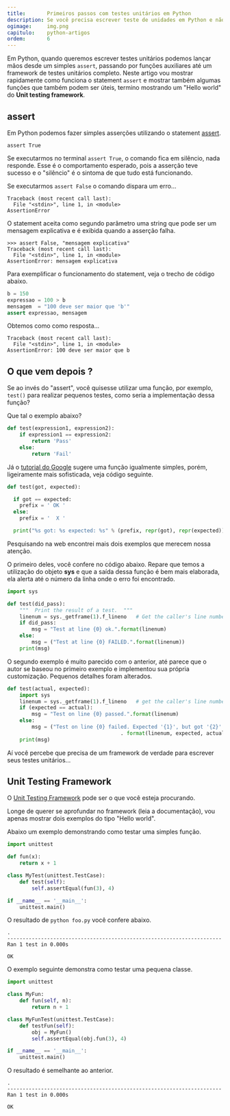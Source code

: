 ```yaml
---
title:       Primeiros passos com testes unitários em Python
description: Se você precisa escrever teste de unidades em Python e não sabe por onde começar, este artigo é para você!
ogimage:     img.png
capitulo:    python-artigos
ordem:       6
---
```


Em Python, quando queremos escrever testes unitários podemos lançar mãos desde um simples `assert`, passando por funções
auxiliares até um framework de testes unitários completo. Neste artigo vou mostrar rapidamente como funciona o statement
`assert` e mostrar também algumas funções que também podem ser úteis, termino mostrando um "Hello world" do
__Unit testing framework__.

assert
---

Em Python podemos fazer simples asserções utilizando o statement
[assert](https://docs.python.org/2/reference/simple_stmts.html#the-assert-statement "link-externo").

    assert True

Se executarmos no terminal `assert True`, o comando fica em silêncio, nada responde. Esse é o comportamento esperado,
pois a asserção teve sucesso e o "silêncio" é o sintoma de que tudo está funcionando.

Se executarmos `assert False` o comando dispara um erro...

    Traceback (most recent call last):
      File "<stdin>", line 1, in <module>
    AssertionError

O statement aceita como segundo parâmetro uma string que pode ser um mensagem explicativa e é exibida quando a asserção
falha.

    >>> assert False, "mensagem explicativa"
    Traceback (most recent call last):
      File "<stdin>", line 1, in <module>
    AssertionError: mensagem explicativa

Para exemplificar o funcionamento do statement, veja o trecho de código abaixo.

```python
b = 150
expressao = 100 > b
mensagem  = "100 deve ser maior que 'b'"
assert expressao, mensagem
```

Obtemos como como resposta...

    Traceback (most recent call last):
      File "<stdin>", line 1, in <module>
    AssertionError: 100 deve ser maior que b




O que vem depois ?
---

Se ao invés do "assert", você quisesse utilizar uma função, por exemplo, `test()` para realizar pequenos testes, como
seria a implementação dessa função?

Que tal o exemplo abaixo?

```python
def test(expression1, expression2):
    if expression1 == expression2:
        return 'Pass'
    else:
        return 'Fail'
```

Já o [tutorial do Google](http://code.google.com/edu/languages/google-python-class/ "link-externo") sugere uma função
igualmente simples, porém, ligeiramente mais sofisticada, veja código seguinte.

```python
def test(got, expected):

  if got == expected:
    prefix = ' OK '
  else:
    prefix = '  X '

  print("%s got: %s expected: %s" % (prefix, repr(got), repr(expected)))
```

Pesquisando na web encontrei mais dois exemplos que merecem nossa atenção.

O primeiro deles, você confere no código abaixo. Repare que temos a utilização do objeto __sys__ e que a saída dessa
função é bem mais elaborada, ela alerta até o número da linha onde o erro foi encontrado.

```python
import sys

def test(did_pass):
    """  Print the result of a test.  """
    linenum = sys._getframe(1).f_lineno   # Get the caller's line number.
    if did_pass:
        msg = "Test at line {0} ok.".format(linenum)
    else:
        msg = ("Test at line {0} FAILED.".format(linenum))
    print(msg)
```

O segundo exemplo é muito parecido com o anterior, até parece que o autor se baseou no primeiro exemplo e implementou
sua própria customização.  Pequenos detalhes foram alterados.


```python
def test(actual, expected):
    import sys
    linenum = sys._getframe(1).f_lineno   # get the caller's line number.
    if (expected == actual):
        msg = "Test on line {0} passed.".format(linenum)
    else:
        msg = ("Test on line {0} failed. Expected '{1}', but got '{2}'."
                                     . format(linenum, expected, actual))
    print(msg)
```

Aí você percebe que precisa de um framework de verdade para escrever seus testes unitários...



Unit Testing Framework
---

O [Unit Testing Framework](https://docs.python.org/3.4/library/unittest.html "link-externo") pode ser o que você esteja
procurando.

Longe de querer se aprofundar no framework (leia a documentação), vou apenas mostrar dois exemplos do tipo "Hello world".

Abaixo um exemplo demonstrando como testar uma simples função.

```python
import unittest

def fun(x):
    return x + 1

class MyTest(unittest.TestCase):
    def test(self):
        self.assertEqual(fun(3), 4)

if __name__ == '__main__':
    unittest.main()
```

O resultado de `python foo.py` você confere abaixo.

    .
    ----------------------------------------------------------------------
    Ran 1 test in 0.000s

    OK

O exemplo seguinte demonstra como testar uma pequena classe.

```python
import unittest

class MyFun:
    def fun(self, n):
        return n + 1

class MyFunTest(unittest.TestCase):
    def testFun(self):
        obj = MyFun()
        self.assertEqual(obj.fun(3), 4)

if __name__ == '__main__':
    unittest.main()
```

O resultado é semelhante ao anterior.

    .
    ----------------------------------------------------------------------
    Ran 1 test in 0.000s

    OK

